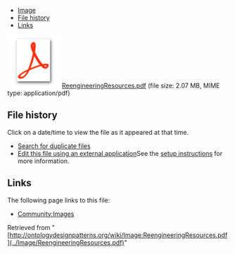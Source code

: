 * [Image](../Image/ReengineeringResources.pdf#file)
* [File history](../Image/ReengineeringResources.pdf#filehistory)
* [Links](../Image/ReengineeringResources.pdf#filelinks)

[![](../skins/common/images/icons/fileicon-pdf.png)](../Image/ReengineeringResources.pdf "ReengineeringResources.pdf")
[ReengineeringResources.pdf](../images/4/4e/ReengineeringResources.pdf "ReengineeringResources.pdf")‎  (file size: 2.07 MB, MIME type: application/pdf)





## File history

Click on a date/time to view the file as it appeared at that time.



  
* [Search for duplicate files](http://ontologydesignpatterns.org/wiki/Special:FileDuplicateSearch/ReengineeringResources.pdf "Special:FileDuplicateSearch/ReengineeringResources.pdf")
* [Edit this file using an external application](http://ontologydesignpatterns.org/wiki/index.php?title=Image:ReengineeringResources.pdf&action=edit&externaledit=true&mode=file "Image:ReengineeringResources.pdf")See the [setup instructions](http://www.mediawiki.org/wiki/Manual:External_editors "http://www.mediawiki.org/wiki/Manual:External_editors") for more information.

## Links



The following page links to this file:


* [Community:Images](../Community/Images "Community:Images")


Retrieved from "[http://ontologydesignpatterns.org/wiki/Image:ReengineeringResources.pdf](../Image/ReengineeringResources.pdf)"
